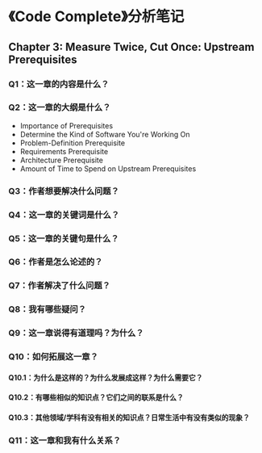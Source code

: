 # 《Code Complete》分析笔记

## Chapter 3: Measure Twice, Cut Once: Upstream Prerequisites

### Q1：这一章的内容是什么？

### Q2：这一章的大纲是什么？

- Importance of Prerequisites
- Determine the Kind of Software You're Working On
- Problem-Definition Prerequisite
- Requirements Prerequisite
- Architecture Prerequisite
- Amount of Time to Spend on Upstream Prerequisites

### Q3：作者想要解决什么问题？

### Q4：这一章的关键词是什么？

### Q5：这一章的关键句是什么？

### Q6：作者是怎么论述的？

### Q7：作者解决了什么问题？

### Q8：我有哪些疑问？

### Q9：这一章说得有道理吗？为什么？

### Q10：如何拓展这一章？

#### Q10.1：为什么是这样的？为什么发展成这样？为什么需要它？

#### Q10.2：有哪些相似的知识点？它们之间的联系是什么？

#### Q10.3：其他领域/学科有没有相关的知识点？日常生活中有没有类似的现象？

### Q11：这一章和我有什么关系？

